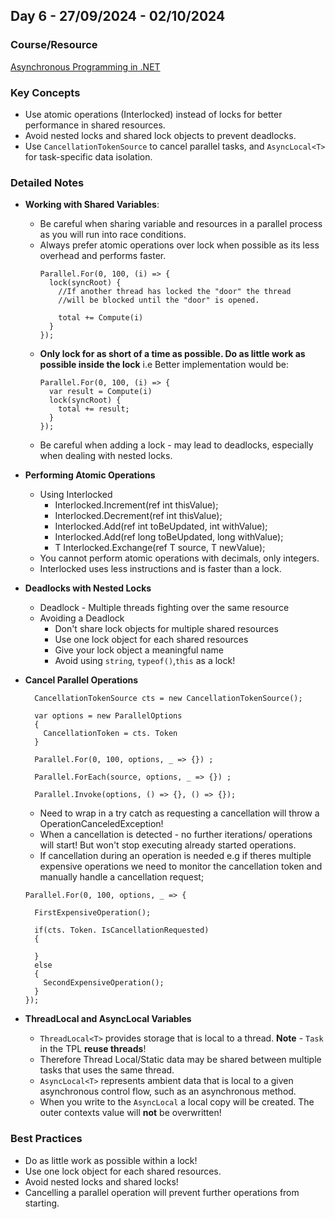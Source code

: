 ## **Day 6 - 27/09/2024 - 02/10/2024**

### **Course/Resource**  
[Asynchronous Programming in .NET](https://app.pluralsight.com/ilx/video-courses/5ea19dbe-1a34-4df1-8320-5c3198bcabdf)

### **Key Concepts**
- Use atomic operations (Interlocked) instead of locks for better performance in shared resources.
- Avoid nested locks and shared lock objects to prevent deadlocks.
- Use `CancellationTokenSource` to cancel parallel tasks, and `AsyncLocal<T>` for task-specific data isolation.

### **Detailed Notes**
- **Working with Shared Variables**:
  - Be careful when sharing variable and resources in a parallel process as you will run into race conditions.
  - Always prefer atomic operations over lock when possible as its less overhead and performs faster.
    ```
    Parallel.For(0, 100, (i) => {
      lock(syncRoot) {
        //If another thread has locked the "door" the thread 
        //will be blocked until the "door" is opened.
        
        total += Compute(i)
      }
    });
    ```
  - **Only lock for as short of a time as possible. Do as little work as possible inside the lock** i.e Better implementation would be:
    ```
    Parallel.For(0, 100, (i) => {
      var result = Compute(i)
      lock(syncRoot) {
        total += result;
      }
    });
    ```
  - Be careful when adding a lock - may lead to deadlocks, especially when dealing with nested locks. 

- **Performing Atomic Operations**
  - Using Interlocked
    - Interlocked.Increment(ref int thisValue);
    - Interlocked.Decrement(ref int thisValue);
    - Interlocked.Add(ref int toBeUpdated, int withValue);
    - Interlocked.Add(ref long toBeUpdated, long withValue);
    - T Interlocked.Exchange<T>(ref T source, T newValue);
  - You cannot perform atomic operations with decimals, only integers.
  - Interlocked uses less instructions and is faster than a lock.

- **Deadlocks with Nested Locks**
  - Deadlock - Multiple threads fighting over the same resource
  - Avoiding a Deadlock
    - Don't share lock objects for multiple shared resources
    - Use one lock object for each shared resources
    - Give your lock object a meaningful name
    - Avoid using `string`, `typeof()`,`this` as a lock!

- **Cancel Parallel Operations**
  ```
    CancellationTokenSource cts = new CancellationTokenSource();

    var options = new ParallelOptions
    {
      CancellationToken = cts. Token
    }

    Parallel.For(0, 100, options, _ => {}) ;

    Parallel.ForEach(source, options, _ => {}) ;

    Parallel.Invoke(options, () => {}, () => {});
  ```
  - Need to wrap in a try catch as requesting a cancellation will throw a OperationCanceledException!
  - When a cancellation is detected - no further iterations/ operations will start! But won't stop executing already started operations.
  - If cancellation during an operation is needed e.g if theres multiple expensive operations we need to monitor the cancellation token and manually handle a cancellation request;
  ```
  Parallel.For(0, 100, options, _ => {

    FirstExpensiveOperation();

    if(cts. Token. IsCancellationRequested)
    {

    }
    else
    {
      SecondExpensiveOperation();
    }
  });
  ```
- **ThreadLocal and AsyncLocal Variables**
  - `ThreadLocal<T>` provides storage that is local to a thread. **Note** - `Task` in the TPL **reuse threads**!
  - Therefore Thread Local/Static data may be shared between multiple tasks that uses the same thread.
  - `AsyncLocal<T>` represents ambient data that is local to a given asynchronous control flow, such as an asynchronous method.
  - When you write to the `AsyncLocal` a local copy will be created. The outer contexts value will **not** be overwritten!

### Best Practices
- Do as little work as possible within a lock!
- Use one lock object for each shared resources.
- Avoid nested locks and shared locks!
- Cancelling a parallel operation will prevent further operations from starting.